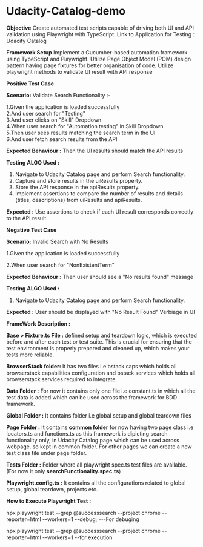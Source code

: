 # Udacity-Catalog-demo
**Objective**
Create automated test scripts capable of driving both UI and API validation using Playwright with TypeScript.
Link to Application for Testing : Udacity Catalog

**Framework Setup**
Implement a Cucumber-based automation framework using TypeScript and Playwright.
Utilize Page Object Model (POM) design pattern having page fixtures for better organisation of code.
Utilize playwright methods to validate UI result with API response

**Positive Test Case**

**Scenario:** Validate Search Functionality  :-

1.Given the application is loaded successfully  
2.And user search for "Testing"  
3.And user clicks on "Skill" Dropdown  
4.When user search for "Automation testing" in Skill Dropdown  
5.Then user sees results matching the search term in the UI  
6.And user fetch search results from the API  

**Expected Behaviour :** Then the UI results should match the API results

**Testing ALGO Used :** 
1. Navigate to Udacity Catalog page and perform Search functionality.
2. Capture and store results in the uiResults property.
3. Store the API response in the apiResults property.
4. Implement assertions to compare the number of results and details (titles, descriptions) from uiResults and apiResults.

**Expected :** Use assertions to check if each UI result corresponds correctly to the API result.

**Negative Test Case**

**Scenario:** Invalid Search with No Results

1.Given the application is loaded successfully 

2.When user search for "NonExistentTerm"

**Expected Behaviour :** Then user should see a "No results found" message

**Testing ALGO Used :** 
1. Navigate to Udacity Catalog page and perform Search functionality.

**Expected :** User should be displayed with "No Result Found" Verbiage in UI

**FrameWork Description :**

**Base > Fixture.ts File :** defined setup and teardown logic, which is executed before and after each test or test suite. This is crucial for ensuring that the test environment is properly prepared and cleaned up, which makes your tests more reliable.

**BrowserStack folder:** It has two files i.e bstack caps which holds all browserstack capabilities configuration and bstack services which holds all browserstack services required to integrate.

**Data Folder :** For now it contains only one file i.e constant.ts in which all the test data is added which can be used across the framework for BDD framework.

**Global Folder :** It contains folder i.e global setup and global teardown files 

**Page Folder :**
It contains **common folder** for now having two page class i.e locators.ts and functions.ts as this framework is dipicting search functionality only, in Udacity Catalog page which can be used across webpage. so kept in common folder. 
For other pages we can create a new test class file under page folder.

**Tests Folder :** Folder where all playwright spec.ts test files are available. (For now it only **searchFunctionality.spec.ts**)

**Playwright.config.ts :** It contains all the configurations related to global setup, global teardown, projects etc. 

**How to Execute Playwright Test :**

npx playwright test --grep @successsearch --project chrome --reporter=html --workers=1 --debug;     ---For debuging

npx playwright test --grep @successsearch --project chrome --reporter=html --workers=1 --for execution
